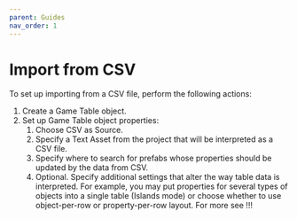 ```yaml
---
parent: Guides
nav_order: 1
---
```

# Import from CSV
To set up importing from a CSV file, perform the following actions:
1. Create a Game Table object.
2. Set up Game Table object properties:
    1. Choose CSV as Source.
    2. Specify a Text Asset from the project that will be interpreted as a CSV file.
    3. Specify where to search for prefabs whose properties should be updated by the data from CSV.
    4. Optional. Specify additional settings that alter the way table data is interpreted. For example, you may put properties for several types of objects into a single table (Islands mode) or choose whether to use object-per-row or property-per-row layout. For more see !!!